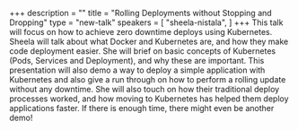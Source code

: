 +++
description = ""
title = "Rolling Deployments without Stopping and Dropping"
type = "new-talk"
speakers = [
        "sheela-nistala",
]
+++
This talk will focus on how to achieve zero downtime deploys using Kubernetes. Sheela will talk about what Docker and Kubernetes are, and how they make code deployment easier. She will brief on basic concepts of Kubernetes (Pods, Services and Deployment), and why these are important. This presentation will also demo a way to deploy a simple application with Kubernetes and also give a run through on how to perform a rolling update without any downtime. She will also touch on how their traditional deploy processes worked, and how moving to Kubernetes has helped them deploy applications faster. If there is enough time, there might even be another demo!